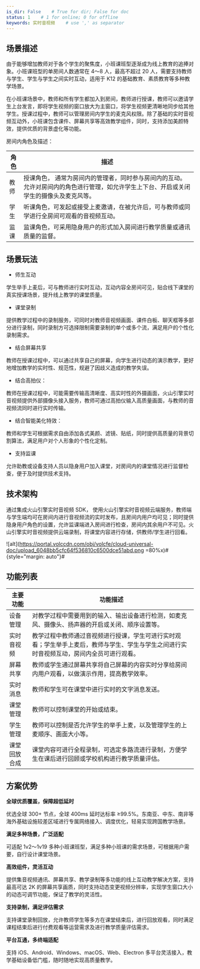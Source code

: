```yaml
---
is_dir: False    # True for dir; False for doc
status: 1    # 1 for online; 0 for offline
keywords: 实时音视频    # use ',' as separator
---
```


## 场景描述

由于能够增加教师对于各个学生的聚焦度，小班课班型逐渐成为线上教育的追捧对象。小班课班型的单房间人数通常在 4～8 人，最高不超过 20 人，需要支持教师与学生、学生与学生之间实时互动，适用于 K12 的基础教育、素质教育等多种教学场景。

在小班课场景中，教师和所有学生都加入到房间，教师进行授课，教师可以邀请学生上台发言，即将学生视频的窗口放大为主窗口，将学生视频更清晰地同步给其他学生。授课过程中，教师可以管理房间内学生的麦克风权限。除了基础的实时音视频互动外，小班课包含课件、屏幕共享等高效教学组件，同时，支持添加美颜特效，提供优质的背景虚化等功能。


房间内角色及描述：

| 角色|描述 |
|---|---|
|教师 |授课角色， 通常为房间内的管理者，同时参与房间内的互动。允许对房间内的角色进行管理，如允许学生上下台、开启或关闭学生的摄像头及麦克风等。 |
|学生 |听课角色，可发起或接受上麦邀请，在被允许后，可与教师或同学进行全房间可观看的音视频互动。 |
|监课 |监课角色，可采用隐身用户的形式加入房间进行教学质量或通讯质量的监督。 |



## 场景玩法

* 师生互动

学生举手上麦后，可与教师进行实时互动，互动内容全房间可见，贴合线下课堂的真实授课场景，提升线上教学的课堂质量。
	

* 课堂录制

提供教学过程中的录制服务，可同时对教师音视频画面、课件白板、聊天框等多部分进行录制，同时录制方可选择限制需要录制的单个或多个流，满足用户的个性化录制需求。
	

* 结合屏幕共享

教师在授课过程中，可以通过共享自己的屏幕，向学生进行动态的演示教学，更好地增加教学的实时性、规范性，规避了因歧义造成的教学失误。
	

* 结合高拍仪：

教师在授课过程中，可能需要传输高清晰度、高实时性的外摄画面，火山引擎实时音视频提供外部摄像头接入服务，教师可通过高拍仪输入高质量画面，与教师的音视频流同时进行实时传输。
	

* 结合智能美化特效：

教师和学生可根据需求自由添加各式美颜、滤镜、贴纸，同时提供高质量的背景切割算法，满足用户对个人形象的个性化定制。
	

* 支持监课

允许助教或设备支持人员以隐身用户加入课堂，对房间内的课堂情况进行监督检查，便于及时提供技术支持。
	

## 技术架构

通过集成火山引擎实时音视频 SDK， 使用火山引擎实时音视频云端服务，教师端与学生端均可在房间内进行音视频流的实时发布，且房间内用户均可见；同时提供隐身用户角色的设置，允许监课端进入房间进行检查，房间内其余用户不可见。火山引擎实时音视频提供云端录制，将课堂内容进行存储，供教师/学生进行回看。

![alt](https://portal.volccdn.com/obj/volcfe/cloud-universal-doc/upload_6048bb5cfc64f536810c6500dce51abd.png =80%x)#{style="margin: auto"}#

## 功能列表

|**主要功能** |**功能描述** |
|---|---|
|设备管理 |对教学过程中需要用到的输入、输出设备进行检测，如麦克风、摄像头、扬声器的开启或关闭、顺序设置等。 |
|实时音视频 |教学过程中教师通过音视频进行授课，学生可进行实时观看；学生举手上麦后，教师与学生、学生与学生之间进行实时音视频互动，房间内全员可进行观看。 |
|屏幕共享 |教师或学生通过屏幕共享将自己屏幕的内容实时分享给房间内用户观看，以做演示作用，提高教学效率。 |
|实时消息 |教师和学生可在课堂中进行实时的文字消息发送。 |
|课堂管理 |教师可以控制课堂的开始或结束。 |
|学生管理 |教师可以控制是否允许学生的举手上麦，以及管理学生的上麦顺序、画面大小等。 |
|课堂回放合成 |课堂内容可进行全程录制，可选定多路流进行录制，方便学生在课后进行回顾或学校机构进行教学质量评估。 |


## 方案优势

**全球优质覆盖，保障超低延时**

优选全球 300+ 节点，全球 400ms 延时达标率 ≥99.5%。东南亚、中东、南非等海外基础设施较差区域进行专属网络接入、调度优化，轻易实现跨国教学场景。
		

**满足多种场景，广泛适配**

可适配 1v2～1v19 多种小班课班型，满足多种小班课的需求场景，可根据用户需要，自行设计课堂场景。
		

**高效组件，灵活互动**

提供集音视频通讯、屏幕共享、教学录制等多功能的线上互动教学解决方案，支持最高可达 2K 的屏幕共享画质，同时支持动态变更视频分辨率，实现学生窗口大小的动态可调节功能，保证了教学的灵活性。
		

**支持录制，满足评估需求**

支持课堂录制回放，允许教师学生等多方在课堂结束后，进行回放观看，同时满足课程结束后进行付费观看等运营需求及进行教学质量评估需求。
		

**平台互通，多终端适配**

支持 iOS、Android、Windows、macOS、Web、Electron 多平台灵活接入，教学基础设备低门槛，随时随地实现高质量教学。
